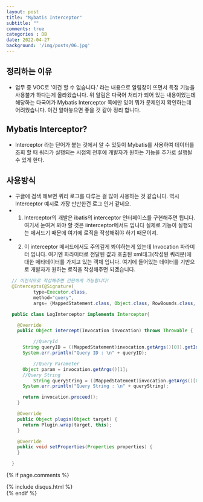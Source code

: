 ```yaml
---
layout: post
title: "Mybatis Interceptor"
subtitle: ""
comments: true
categories : DB
date: 2022-04-27
background: '/img/posts/06.jpg'
---
```


## 정리하는 이유
 * 업무 중 VOC로 '이건 할 수 없습니다.' 라는 내용으로 알림창이 뜨면서 특정 기능을 사용불가 하다는게 올라왔습니다. 위 알림은 다국어 처리가 되어 있는 내용이었는데 해당하는 다국어가 Mybatis Interceptor 쪽에만 있어 뭐가 문제인지 확인하는데 어려웠습니다. 이건 알아놓으면 좋을 것 같아 정리 합니다.

## Mybatis Interceptor?
 * Interceptor 라는 단어가 붙는 것에서 알 수 있듯이 Mybatis를 사용하여 데이터를 조회 할 때 쿼리가 실행되는 시점의 전후에 개발자가 원하는 기능을 추가로 실행될 수 있게 한다.

## 사용방식
 * 구글에 검색 해보면 쿼리 로그를 다루는 걸 많이 사용하는 것 같습니다. 역시 Interceptor 예시로 가장 만만한건 로그 인거 같네요.
 * 1. Interceptor의 개발은 ibatis의 interceptor 인터페이스를 구현해주면 됩니다. 여기서 눈여겨 봐야 할 것은 iinterceptor메서드 입니다 실제로 기능이 실행되는 메서드기 때문에 여기에 로직을 작성해줘야 하기 때문이져.
 * 2. 이 interceptor 메서드에서도 주의깊게 봐야하는게 있는데 Invocation 파라미터 입니다. 여기엔 파라미터로 전달된 값과 호출된 xml태그(작성된 쿼리문)에 대한 메타데이터를 가지고 있는 객체 입니다. 여기에 들어있는 데이터를 기반으로 개발자가 원하는 로직을 작성해주면 되겠습니다.
 
  ```java
    // 이런식으로 작성해주면 간단하게 가능합니다!
    @Intercepts(@Signature(
			type=Executor.class, 
			method="query", 
			args= {MappedStatement.class, Object.class, RowBounds.class, ResultHandler.class}))

    public class LogInterceptor implements Interceptor{

      @Override
      public Object intercept(Invocation invocation) throws Throwable {

            //QueryId
        String queryID = ((MappedStatement)invocation.getArgs()[0]).getId();
        System.err.println("Query ID : \n" + queryID);

            //Query Parameter
        Object param = invocation.getArgs()[1];
        //Query String
            String queryString = ((MappedStatement)invocation.getArgs()[0]).getBoundSql(param).getSql();
        System.err.println("Query String : \n" + queryString);

        return invocation.proceed();
      }

      @Override
      public Object plugin(Object target) {
        return Plugin.wrap(target, this);
      }

      @Override
      public void setProperties(Properties properties) {
      }

    }
  ```



{% if page.comments %}
<div id="post-disqus" class="container">
{% include disqus.html %}
</div>
{% endif %}

